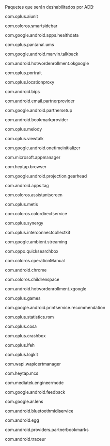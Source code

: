 Paquetes que serán deshabilitados por ADB:

com.oplus.aiunit

com.coloros.smartsidebar

com.google.android.apps.healthdata

com.oplus.pantanal.ums

com.google.android.marvin.talkback

com.android.hotwordenrollment.okgoogle

com.oplus.portrait

com.oplus.locationproxy

com.android.bips

com.android.email.partnerprovider

com.google.android.partnersetup

com.android.bookmarkprovider

com.oplus.melody

com.oplus.viewtalk

com.google.android.onetimeinitializer

com.microsoft.appmanager

com.heytap.browser

com.google.android.projection.gearhead

com.android.apps.tag

com.coloros.assistantscreen

com.oplus.metis

com.coloros.colordirectservice

com.oplus.synergy

com.oplus.interconnectcollectkit

com.google.ambient.streaming

com.oppo.quicksearchbox

com.coloros.operationManual

com.android.chrome

com.coloros.childrenspace

com.android.hotwordenrollment.xgoogle

com.oplus.games

com.google.android.printservice.recommendation

com.oplus.statistics.rom

com.oplus.cosa

com.oplus.crashbox

com.oplus.lfeh

com.oplus.logkit

com.wapi.wapicertmanager

com.heytap.mcs

com.mediatek.engineermode

com.google.android.feedback

com.google.ar.lens

com.android.bluetoothmidiservice

com.android.egg

com.android.providers.partnerbookmarks

com.android.traceur

